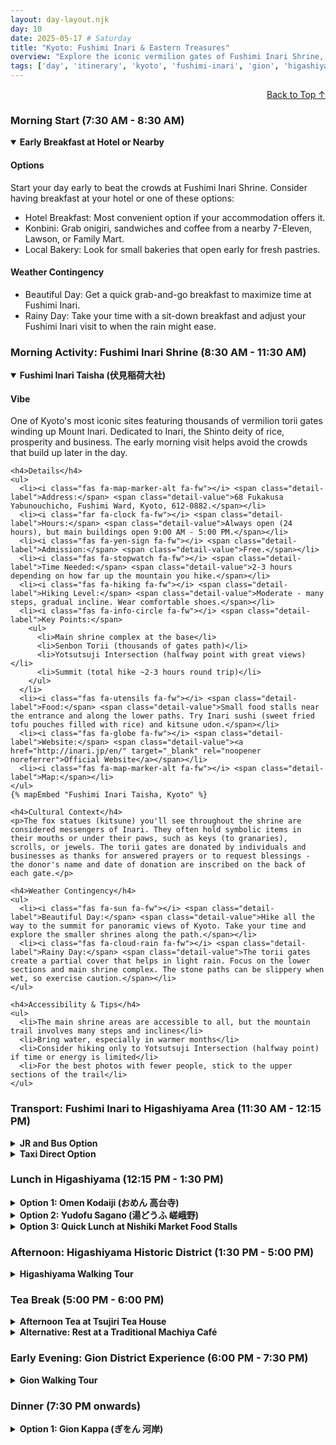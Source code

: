 ```yaml
---
layout: day-layout.njk
day: 10
date: 2025-05-17 # Saturday
title: "Kyoto: Fushimi Inari & Eastern Treasures"
overview: "Explore the iconic vermilion gates of Fushimi Inari Shrine, discover the historic Gion district, and enjoy the natural beauty of Kyoto's Eastern Mountain area."
tags: ['day', 'itinerary', 'kyoto', 'fushimi-inari', 'gion', 'higashiyama', 'shrine', 'temple', 'culture']
---
```


<div style="text-align: right">
  <a href="#top" id="back-to-top">Back to Top ↑</a>
</div>

### Morning Start (7:30 AM - 8:30 AM)

<details open>
  <summary><strong>Early Breakfast at Hotel or Nearby</strong></summary>
  <div class="details-content-wrapper">
    <h4>Options</h4>
    <p>Start your day early to beat the crowds at Fushimi Inari Shrine. Consider having breakfast at your hotel or one of these options:</p>
    <ul>
      <li><i class="fas fa-coffee fa-fw"></i> <span class="detail-label">Hotel Breakfast:</span> <span class="detail-value">Most convenient option if your accommodation offers it.</span></li>
      <li><i class="fas fa-store fa-fw"></i> <span class="detail-label">Konbini:</span> <span class="detail-value">Grab onigiri, sandwiches and coffee from a nearby 7-Eleven, Lawson, or Family Mart.</span></li>
      <li><i class="fas fa-bread-slice fa-fw"></i> <span class="detail-label">Local Bakery:</span> <span class="detail-value">Look for small bakeries that open early for fresh pastries.</span></li>
    </ul>
    <h4>Weather Contingency</h4>
    <ul>
      <li><i class="fas fa-sun fa-fw"></i> <span class="detail-label">Beautiful Day:</span> <span class="detail-value">Get a quick grab-and-go breakfast to maximize time at Fushimi Inari.</span></li>
      <li><i class="fas fa-cloud-rain fa-fw"></i> <span class="detail-label">Rainy Day:</span> <span class="detail-value">Take your time with a sit-down breakfast and adjust your Fushimi Inari visit to when the rain might ease.</span></li>
    </ul>
  </div>
</details>

### Morning Activity: Fushimi Inari Shrine (8:30 AM - 11:30 AM)

<details open>
  <summary><strong>Fushimi Inari Taisha (伏見稲荷大社)</strong></summary>
  <div class="details-content-wrapper">
    <h4>Vibe</h4>
    <p>One of Kyoto's most iconic sites featuring thousands of vermilion torii gates winding up Mount Inari. Dedicated to Inari, the Shinto deity of rice, prosperity and business. The early morning visit helps avoid the crowds that build up later in the day.</p>
    
    <h4>Details</h4>
    <ul>
      <li><i class="fas fa-map-marker-alt fa-fw"></i> <span class="detail-label">Address:</span> <span class="detail-value">68 Fukakusa Yabunouchicho, Fushimi Ward, Kyoto, 612-0882.</span></li>
      <li><i class="far fa-clock fa-fw"></i> <span class="detail-label">Hours:</span> <span class="detail-value">Always open (24 hours), but main buildings open 9:00 AM - 5:00 PM.</span></li>
      <li><i class="fas fa-yen-sign fa-fw"></i> <span class="detail-label">Admission:</span> <span class="detail-value">Free.</span></li>
      <li><i class="fas fa-stopwatch fa-fw"></i> <span class="detail-label">Time Needed:</span> <span class="detail-value">2-3 hours depending on how far up the mountain you hike.</span></li>
      <li><i class="fas fa-hiking fa-fw"></i> <span class="detail-label">Hiking Level:</span> <span class="detail-value">Moderate - many steps, gradual incline. Wear comfortable shoes.</span></li>
      <li><i class="fas fa-info-circle fa-fw"></i> <span class="detail-label">Key Points:</span>
        <ul>
          <li>Main shrine complex at the base</li>
          <li>Senbon Torii (thousands of gates path)</li>
          <li>Yotsutsuji Intersection (halfway point with great views)</li>
          <li>Summit (total hike ~2-3 hours round trip)</li>
        </ul>
      </li>
      <li><i class="fas fa-utensils fa-fw"></i> <span class="detail-label">Food:</span> <span class="detail-value">Small food stalls near the entrance and along the lower paths. Try Inari sushi (sweet fried tofu pouches filled with rice) and kitsune udon.</span></li>
      <li><i class="fas fa-globe fa-fw"></i> <span class="detail-label">Website:</span> <span class="detail-value"><a href="http://inari.jp/en/" target="_blank" rel="noopener noreferrer">Official Website</a></span></li>
      <li><i class="fas fa-map-marker-alt fa-fw"></i> <span class="detail-label">Map:</span></li>
    </ul>
    {% mapEmbed "Fushimi Inari Taisha, Kyoto" %}
    
    <h4>Cultural Context</h4>
    <p>The fox statues (kitsune) you'll see throughout the shrine are considered messengers of Inari. They often hold symbolic items in their mouths or under their paws, such as keys (to granaries), scrolls, or jewels. The torii gates are donated by individuals and businesses as thanks for answered prayers or to request blessings - the donor's name and date of donation are inscribed on the back of each gate.</p>
    
    <h4>Weather Contingency</h4>
    <ul>
      <li><i class="fas fa-sun fa-fw"></i> <span class="detail-label">Beautiful Day:</span> <span class="detail-value">Hike all the way to the summit for panoramic views of Kyoto. Take your time and explore the smaller shrines along the path.</span></li>
      <li><i class="fas fa-cloud-rain fa-fw"></i> <span class="detail-label">Rainy Day:</span> <span class="detail-value">The torii gates create a partial cover that helps in light rain. Focus on the lower sections and main shrine complex. The stone paths can be slippery when wet, so exercise caution.</span></li>
    </ul>
    
    <h4>Accessibility & Tips</h4>
    <ul>
      <li>The main shrine areas are accessible to all, but the mountain trail involves many steps and inclines</li>
      <li>Bring water, especially in warmer months</li>
      <li>Consider hiking only to Yotsutsuji Intersection (halfway point) if time or energy is limited</li>
      <li>For the best photos with fewer people, stick to the upper sections of the trail</li>
    </ul>
  </div>
</details>

### Transport: Fushimi Inari to Higashiyama Area (11:30 AM - 12:15 PM)

<details>
  <summary><strong>JR and Bus Option</strong></summary>
  <div class="details-content-wrapper">
    <h4>Details</h4>
    <ul>
      <li><i class="fas fa-train fa-fw"></i> <span class="detail-label">Step 1:</span> <span class="detail-value">Take the JR Nara Line from Inari Station (next to Fushimi Inari) to Kyoto Station (5 minutes, ¥150 / €0.94).</span></li>
      <li><i class="fas fa-bus fa-fw"></i> <span class="detail-label">Step 2:</span> <span class="detail-value">From Kyoto Station, take city bus #100 or #206 to Higashiyama Yasui bus stop (20-25 minutes, ¥230 / €1.44).</span></li>
      <li><i class="far fa-clock fa-fw"></i> <span class="detail-label">Total Time:</span> <span class="detail-value">Approximately 35-45 minutes including transfer time.</span></li>
      <li><i class="fas fa-yen-sign fa-fw"></i> <span class="detail-label">Total Cost:</span> <span class="detail-value">¥380 / €2.38 (Use IC Card for convenience).</span></li>
    </ul>
    {% mapEmbed "Inari Station, Kyoto" %}
  </div>
</details>

<details>
  <summary><strong>Taxi Direct Option</strong></summary>
  <div class="details-content-wrapper">
    <h4>Details</h4>
    <ul>
      <li><i class="fas fa-taxi fa-fw"></i> <span class="detail-label">Service:</span> <span class="detail-value">Take a taxi directly from Fushimi Inari to Higashiyama area.</span></li>
      <li><i class="far fa-clock fa-fw"></i> <span class="detail-label">Duration:</span> <span class="detail-value">15-20 minutes depending on traffic.</span></li>
      <li><i class="fas fa-yen-sign fa-fw"></i> <span class="detail-label">Cost:</span> <span class="detail-value">Approximately ¥1,500-2,000 / €9.38-12.50.</span></li>
      <li><i class="fas fa-info-circle fa-fw"></i> <span class="detail-label">Benefit:</span> <span class="detail-value">Saves time and energy, especially valuable after the Fushimi Inari hike.</span></li>
    </ul>
    <p>To take a taxi, head to the main entrance of Fushimi Inari where taxis are usually waiting. Ask to go to "Higashiyama Yasui" or show the driver the name of a specific destination like "Kiyomizu-dera" in Japanese (清水寺).</p>
  </div>
</details>

### Lunch in Higashiyama (12:15 PM - 1:30 PM)

<details>
  <summary><strong>Option 1: Omen Kodaiji (おめん 高台寺)</strong></summary>
  <div class="details-content-wrapper">
    <h4>Vibe</h4>
    <p>Traditional Japanese udon restaurant in a beautiful old machiya (traditional wooden townhouse). Known for handmade noodles and seasonal toppings in a refined atmosphere.</p>
    
    <h4>Details</h4>
    <ul>
      <li><i class="fas fa-map-marker-alt fa-fw"></i> <span class="detail-label">Address:</span> <span class="detail-value">362 Masuyacho, Higashiyama Ward, Kyoto, 605-0826.</span></li>
      <li><i class="far fa-clock fa-fw"></i> <span class="detail-label">Hours:</span> <span class="detail-value">11:00 AM - 9:00 PM.</span></li>
      <li><i class="fas fa-yen-sign fa-fw"></i> <span class="detail-label">Price Range:</span> <span class="detail-value">¥1,200-2,000 / €7.50-12.50 per person.</span></li>
      <li><i class="fas fa-star fa-fw"></i> <span class="detail-label">Specialties:</span> <span class="detail-value">Udon noodles with various toppings, seasonal vegetable tempura.</span></li>
      <li><i class="far fa-calendar-check fa-fw"></i> <span class="detail-label">Reservations:</span> <span class="detail-value">Recommended but not always necessary for lunch.</span></li>
      <li><i class="fas fa-users fa-fw"></i> <span class="detail-label">Queues:</span> <span class="detail-value">Possible during peak hours.</span></li>
      <li><i class="fas fa-globe fa-fw"></i> <span class="detail-label">Website:</span> <span class="detail-value"><a href="http://www.omen.co.jp/shop/kodaiji.html" target="_blank" rel="noopener noreferrer">Official Website (Japanese)</a></span></li>
      <li><i class="fas fa-map-marker-alt fa-fw"></i> <span class="detail-label">Map:</span></li>
    </ul>
    {% mapEmbed "Omen Kodaiji, Kyoto" %}

    <h4>Cultural Context</h4>
    <p>Udon is a thick wheat flour noodle that's been part of Japanese cuisine for centuries. At Omen, you'll experience a refined version where the noodles are served with a separate dipping sauce and various toppings. The restaurant's location in a traditional machiya adds to the authentic Kyoto experience.</p>
  </div>
</details>

<details>
  <summary><strong>Option 2: Yudofu Sagano (湯どうふ 嵯峨野)</strong></summary>
  <div class="details-content-wrapper">
    <h4>Vibe</h4>
    <p>Elegant restaurant specializing in yudofu (hot tofu), a Kyoto specialty. Traditional tatami seating with beautiful garden views.</p>
    
    <h4>Details</h4>
    <ul>
      <li><i class="fas fa-map-marker-alt fa-fw"></i> <span class="detail-label">Address:</span> <span class="detail-value">Kodaiji Temple area, 528 Washiocho, Higashiyama Ward, Kyoto, 605-0072.</span></li>
      <li><i class="far fa-clock fa-fw"></i> <span class="detail-label">Hours:</span> <span class="detail-value">11:00 AM - 8:00 PM.</span></li>
      <li><i class="fas fa-yen-sign fa-fw"></i> <span class="detail-label">Price Range:</span> <span class="detail-value">Set meals from ¥2,500-3,500 / €15.63-21.88.</span></li>
      <li><i class="fas fa-star fa-fw"></i> <span class="detail-label">Specialties:</span> <span class="detail-value">Yudofu (hot tofu in broth), seasonal vegetable dishes.</span></li>
      <li><i class="far fa-calendar-check fa-fw"></i> <span class="detail-label">Reservations:</span> <span class="detail-value">Recommended.</span></li>
      <li><i class="fas fa-users fa-fw"></i> <span class="detail-label">Queues:</span> <span class="detail-value">Possible during peak tourist season.</span></li>
      <li><i class="fas fa-map-marker-alt fa-fw"></i> <span class="detail-label">Map:</span></li>
    </ul>
    {% mapEmbed "Yudofu Sagano, Kodaiji, Kyoto" %}

    <h4>Cultural Context</h4>
    <p>Yudofu is a Kyoto specialty with Buddhist temple origins. Silken tofu is gently simmered in a light kombu (kelp) broth at your table and served with various condiments like ginger, green onions, and soy sauce. It's a delicate, mindful dining experience that represents Kyoto's refined culinary traditions.</p>
  </div>
</details>

<details>
  <summary><strong>Option 3: Quick Lunch at Nishiki Market Food Stalls</strong></summary>
  <div class="details-content-wrapper">
    <h4>Vibe</h4>
    <p>For those wanting to maximize sightseeing time, grab street food or quick bites from vendors in the Higashiyama district. Many shops sell skewers, rice balls, and other portable foods.</p>
    
    <h4>Details</h4>
    <ul>
      <li><i class="fas fa-map-marker-alt fa-fw"></i> <span class="detail-label">Location:</span> <span class="detail-value">Various food stalls along Ninen-zaka and Sannen-zaka slopes.</span></li>
      <li><i class="far fa-clock fa-fw"></i> <span class="detail-label">Hours:</span> <span class="detail-value">Typically 10:00 AM - 5:00 PM.</span></li>
      <li><i class="fas fa-yen-sign fa-fw"></i> <span class="detail-label">Price Range:</span> <span class="detail-value">¥300-800 / €1.88-5.00 per item.</span></li>
      <li><i class="fas fa-star fa-fw"></i> <span class="detail-label">Specialties:</span> <span class="detail-value">Mitarashi dango (rice dumplings with sweet soy glaze), green tea ice cream, pickles on sticks, and various wagashi (Japanese sweets).</span></li>
      <li><i class="fas fa-map-marker-alt fa-fw"></i> <span class="detail-label">Map:</span></li>
    </ul>
    {% mapEmbed "Ninen-zaka, Higashiyama, Kyoto" %}
  </div>
</details>

### Afternoon: Higashiyama Historic District (1:30 PM - 5:00 PM)

<details>
  <summary><strong>Higashiyama Walking Tour</strong></summary>
  <div class="details-content-wrapper">
    <h4>Overview</h4>
    <p>Explore the atmospheric streets and historic sites of Kyoto's beautifully preserved Higashiyama district. This self-guided walking tour takes you through narrow lanes lined with traditional wooden buildings, past important temples, and through charming shopping streets.</p>
    
    <h4>Recommended Route</h4>
    <ul>
      <li><i class="fas fa-map-pin fa-fw"></i> <span class="detail-label">Kiyomizu-dera Temple:</span> <span class="detail-value">Start at this UNESCO World Heritage site with its famous wooden stage offering panoramic views of Kyoto.</span>
        <ul>
          <li>Admission: ¥400 / €2.50</li>
          <li>Hours: 9:00 AM - 5:00 PM (open later during special seasons)</li>
          <li>Allow: 45-60 minutes</li>
        </ul>
      </li>
      <li><i class="fas fa-map-pin fa-fw"></i> <span class="detail-label">Ninen-zaka & Sannen-zaka:</span> <span class="detail-value">Descend these picturesque preserved streets lined with traditional shops, tea houses, and restaurants.</span>
        <ul>
          <li>Free to explore</li>
          <li>Allow: 30-45 minutes</li>
          <li>Tip: According to local superstition, if you fall on these slopes, misfortune will follow</li>
        </ul>
      </li>
      <li><i class="fas fa-map-pin fa-fw"></i> <span class="detail-label">Yasaka Pagoda:</span> <span class="detail-value">This five-story pagoda (part of Hokanji Temple) is one of Kyoto's most photographed landmarks.</span>
        <ul>
          <li>Viewable from the street (interior sometimes open for ¥400)</li>
          <li>Allow: 10-15 minutes</li>
        </ul>
      </li>
      <li><i class="fas fa-map-pin fa-fw"></i> <span class="detail-label">Kodai-ji Temple:</span> <span class="detail-value">A Zen temple with beautiful gardens, a bamboo grove, and a unique lacquered mausoleum.</span>
        <ul>
          <li>Admission: ¥600 / €3.75</li>
          <li>Hours: 9:00 AM - 5:00 PM</li>
          <li>Allow: 30-45 minutes</li>
        </ul>
      </li>
      <li><i class="fas fa-map-pin fa-fw"></i> <span class="detail-label">Maruyama Park:</span> <span class="detail-value">A pleasant public park famous for its cherry blossoms in spring but beautiful year-round.</span>
        <ul>
          <li>Free admission</li>
          <li>Allow: 15-20 minutes</li>
        </ul>
      </li>
      <li><i class="fas fa-map-pin fa-fw"></i> <span class="detail-label">Yasaka Shrine:</span> <span class="detail-value">End at this important shrine that marks the entrance to Gion district.</span>
        <ul>
          <li>Free admission (open 24 hours)</li>
          <li>Allow: 20-30 minutes</li>
        </ul>
      </li>
    </ul>
    
    <h4>Maps</h4>
    <ul>
      <li><i class="fas fa-map-marker-alt fa-fw"></i> <span class="detail-label">Kiyomizu-dera:</span></li>
    </ul>
    {% mapEmbed "Kiyomizu-dera Temple, Kyoto" %}
    
    <ul>
      <li><i class="fas fa-map-marker-alt fa-fw"></i> <span class="detail-label">Yasaka Shrine:</span></li>
    </ul>
    {% mapEmbed "Yasaka Shrine, Kyoto" %}
    
    <h4>Weather Contingency</h4>
    <ul>
      <li><i class="fas fa-sun fa-fw"></i> <span class="detail-label">Beautiful Day:</span> <span class="detail-value">Follow the full route and take your time enjoying the views from Kiyomizu-dera's platform.</span></li>
      <li><i class="fas fa-cloud-rain fa-fw"></i> <span class="detail-label">Rainy Day:</span> <span class="detail-value">Prioritize indoor sites like temple interiors and shops. Consider adding the Kyoto National Museum (near Sanjusangendo Temple) to your itinerary as it's completely indoor.</span></li>
    </ul>
    
    <h4>Shopping Highlights</h4>
    <p>The streets of Higashiyama are lined with shops selling traditional crafts, souvenirs, and local specialties:</p>
    <ul>
      <li>Kiyomizu-yaki (Kyoto pottery) shops near Kiyomizu-dera</li>
      <li>Wagashi (traditional sweets) at Kagizen Yoshifusa</li>
      <li>Folding fans, paper products, and textiles along Ninen-zaka</li>
      <li>Tea and tea ceremony items</li>
      <li>Pickles and preserved foods</li>
    </ul>
  </div>
</details>

### Tea Break (5:00 PM - 6:00 PM)

<details>
  <summary><strong>Afternoon Tea at Tsujiri Tea House</strong></summary>
  <div class="details-content-wrapper">
    <h4>Vibe</h4>
    <p>Historic tea house founded in 1860 specializing in high-quality matcha and Japanese tea desserts. Perfect for resting after exploring Higashiyama.</p>
    
    <h4>Details</h4>
    <ul>
      <li><i class="fas fa-map-marker-alt fa-fw"></i> <span class="detail-label">Address:</span> <span class="detail-value">573-3 Gionmachi Minamigawa, Higashiyama Ward, Kyoto, 605-0074.</span></li>
      <li><i class="far fa-clock fa-fw"></i> <span class="detail-label">Hours:</span> <span class="detail-value">10:00 AM - 7:00 PM.</span></li>
      <li><i class="fas fa-yen-sign fa-fw"></i> <span class="detail-label">Price Range:</span> <span class="detail-value">¥800-1,500 / €5.00-9.38 for tea and dessert.</span></li>
      <li><i class="fas fa-star fa-fw"></i> <span class="detail-label">Specialties:</span> <span class="detail-value">Matcha parfaits, matcha lattes, hojicha (roasted green tea), traditional wagashi sweets.</span></li>
      <li><i class="fas fa-map-marker-alt fa-fw"></i> <span class="detail-label">Map:</span></li>
    </ul>
    {% mapEmbed "Tsujiri Gion, Kyoto" %}
    
    <h4>Cultural Context</h4>
    <p>Matcha has been central to Japanese tea ceremony for centuries. Tsujiri was founded by Riemon Tsuji, who revolutionized tea processing methods in the 19th century. Today, enjoying matcha desserts is a modern twist on traditional tea culture that lets you experience this historic beverage in a contemporary way.</p>
  </div>
</details>

<details>
  <summary><strong>Alternative: Rest at a Traditional Machiya Café</strong></summary>
  <div class="details-content-wrapper">
    <h4>Vibe</h4>
    <p>Many traditional wooden townhouses (machiya) in the Higashiyama area have been converted into atmospheric cafés where you can rest while experiencing historic architecture.</p>
    
    <h4>Recommended Options</h4>
    <ul>
      <li><i class="fas fa-home fa-fw"></i> <span class="detail-label">Café Bibliotic Hello!:</span> <span class="detail-value">Charming café in a renovated machiya with books, good coffee and light meals.</span>
        <ul>
          <li>Address: 650 Seimeicho, Nakagyo Ward, Kyoto</li>
          <li>Hours: 12:00 PM - 10:00 PM</li>
        </ul>
      </li>
      <li><i class="fas fa-home fa-fw"></i> <span class="detail-label">Stardust:</span> <span class="detail-value">Relaxing café in a 100-year-old machiya serving coffee, tea and homemade cakes.</span>
        <ul>
          <li>Address: 27 Sagarakucho, Ukyo Ward, Kyoto</li>
          <li>Hours: 11:00 AM - 6:00 PM (Closed Wednesdays)</li>
        </ul>
      </li>
    </ul>
    <p>These cafés offer a perfect opportunity to rest your feet after walking through Higashiyama while experiencing the interior of a traditional Kyoto building.</p>
  </div>
</details>

### Early Evening: Gion District Experience (6:00 PM - 7:30 PM)

<details>
  <summary><strong>Gion Walking Tour</strong></summary>
  <div class="details-content-wrapper">
    <h4>Overview</h4>
    <p>Explore Kyoto's famous geisha district as evening falls. Gion is at its most atmospheric in the early evening when lanterns are lit and geiko (Kyoto's geisha) and maiko (apprentice geisha) might be spotted moving between appointments.</p>
    
    <h4>Self-Guided Tour Route</h4>
    <ul>
      <li><i class="fas fa-map-pin fa-fw"></i> <span class="detail-label">Hanami-koji Street:</span> <span class="detail-value">The most famous street in Gion lined with traditional ochaya (teahouses) and restaurants.</span></li>
      <li><i class="fas fa-map-pin fa-fw"></i> <span class="detail-label">Shirakawa Canal:</span> <span class="detail-value">A picturesque stone-lined canal with weeping willows and traditional establishments.</span></li>
      <li><i class="fas fa-map-pin fa-fw"></i> <span class="detail-label">Tatsumi Bridge:</span> <span class="detail-value">One of the most photographed spots in Gion, especially beautiful at dusk.</span></li>
      <li><i class="fas fa-map-pin fa-fw"></i> <span class="detail-label">Shinbashi-dori:</span> <span class="detail-value">Often considered the most beautiful street in Kyoto.</span></li>
    </ul>
    
    <h4>Etiquette Notes</h4>
    <p>Important: Gion is a living, working district, not just a tourist attraction. Please be respectful:</p>
    <ul>
      <li>Do not chase, block, or touch geiko or maiko</li>
      <li>Ask permission before photographing anyone</li>
      <li>Keep voices down, especially in the evening</li>
      <li>Don't enter private properties or peer into windows</li>
      <li>Be aware that many streets in Gion now prohibit photography</li>
    </ul>
    
    <h4>Map</h4>
    {% mapEmbed "Gion District, Kyoto" %}
    
    <h4>Weather Contingency</h4>
    <ul>
      <li><i class="fas fa-sun fa-fw"></i> <span class="detail-label">Beautiful Evening:</span> <span class="detail-value">Take your time strolling through the atmospheric streets as the lanterns come on.</span></li>
      <li><i class="fas fa-cloud-rain fa-fw"></i> <span class="detail-label">Rainy Evening:</span> <span class="detail-value">Gion can be even more atmospheric in light rain with reflections on the wet stone streets. Bring an umbrella and focus on the main streets like Hanami-koji.</span></li>
    </ul>
    
    <h4>Cultural Context</h4>
    <p>Gion developed as an entertainment district outside Yasaka Shrine, where travelers would stay. The geiko tradition dates back centuries, with women trained in traditional arts like dance, music, games, and conversation. Today, genuine geiko entertainment is extremely exclusive and expensive, primarily serving long-established Japanese clients rather than tourists.</p>
  </div>
</details>

### Dinner (7:30 PM onwards)

<details>
  <summary><strong>Option 1: Gion Kappa (ぎをん 河岸)</strong></summary>
  <div class="details-content-wrapper">
    <h4>Vibe</h4>
    <p>Lively, casual izakaya (Japanese pub) serving small plates perfect for trying various dishes. Popular with locals and visitors alike for its reasonable prices in the otherwise expensive Gion area.</p>
    
    <h4>Details</h4>
    <ul>
      <li><i class="fas fa-map-marker-alt fa-fw"></i> <span class="detail-label">Address:</span> <span class="detail-value">Japan, 〒605-0074 Kyoto, Higashiyama War